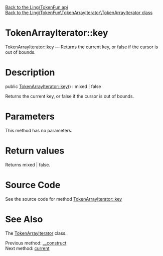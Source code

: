 [Back to the Ling/TokenFun api](https://github.com/lingtalfi/TokenFun/blob/master/doc/api/Ling/TokenFun.md)<br>
[Back to the Ling\TokenFun\TokenArrayIterator\TokenArrayIterator class](https://github.com/lingtalfi/TokenFun/blob/master/doc/api/Ling/TokenFun/TokenArrayIterator/TokenArrayIterator.md)


TokenArrayIterator::key
================



TokenArrayIterator::key — Returns the current key, or false if the cursor is out of bounds.




Description
================


public [TokenArrayIterator::key](https://github.com/lingtalfi/TokenFun/blob/master/doc/api/Ling/TokenFun/TokenArrayIterator/TokenArrayIterator/key.md)() : mixed | false




Returns the current key, or false if the cursor is out of bounds.




Parameters
================

This method has no parameters.


Return values
================

Returns mixed | false.








Source Code
===========
See the source code for method [TokenArrayIterator::key](https://github.com/lingtalfi/TokenFun/blob/master/TokenArrayIterator/TokenArrayIterator.php#L42-L48)


See Also
================

The [TokenArrayIterator](https://github.com/lingtalfi/TokenFun/blob/master/doc/api/Ling/TokenFun/TokenArrayIterator/TokenArrayIterator.md) class.

Previous method: [__construct](https://github.com/lingtalfi/TokenFun/blob/master/doc/api/Ling/TokenFun/TokenArrayIterator/TokenArrayIterator/__construct.md)<br>Next method: [current](https://github.com/lingtalfi/TokenFun/blob/master/doc/api/Ling/TokenFun/TokenArrayIterator/TokenArrayIterator/current.md)<br>


